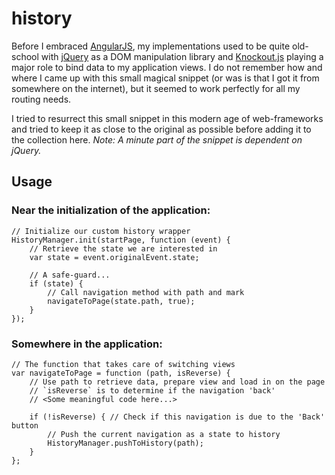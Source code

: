 # history

Before I embraced [AngularJS](https://angularjs.org), my implementations used to be quite old-school with [jQuery](https://jquery.com) as a DOM manipulation library and [Knockout.js](https://knockoutjs.com) playing a major role to bind data to my application views.
I do not remember how and where I came up with this small magical snippet (or was is that I got it from somewhere on the internet), but it seemed to work perfectly for all my routing needs.

I tried to resurrect this small snippet in this modern age of web-frameworks and tried to keep it as close to the original as possible before adding it to the collection here.
*Note: A minute part of the snippet is dependent on jQuery.*

## Usage

### Near the initialization of the application:

    // Initialize our custom history wrapper
    HistoryManager.init(startPage, function (event) {
        // Retrieve the state we are interested in
        var state = event.originalEvent.state;
    
        // A safe-guard...
        if (state) {
            // Call navigation method with path and mark
            navigateToPage(state.path, true);
        }
    });

### Somewhere in the application:

    // The function that takes care of switching views
    var navigateToPage = function (path, isReverse) {
        // Use path to retrieve data, prepare view and load in on the page
        // `isReverse` is to determine if the navigation 'back'
        // <Some meaningful code here...>
    
        if (!isReverse) { // Check if this navigation is due to the 'Back' button
            // Push the current navigation as a state to history
            HistoryManager.pushToHistory(path);
        }
    };